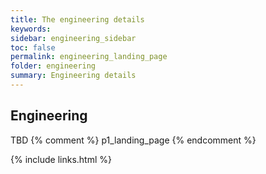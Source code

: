 ```yaml
---
title: The engineering details
keywords:
sidebar: engineering_sidebar
toc: false
permalink: engineering_landing_page
folder: engineering
summary: Engineering details
---
```

## Engineering

TBD
{% comment %} p1_landing_page {% endcomment %}

{% include links.html %}
